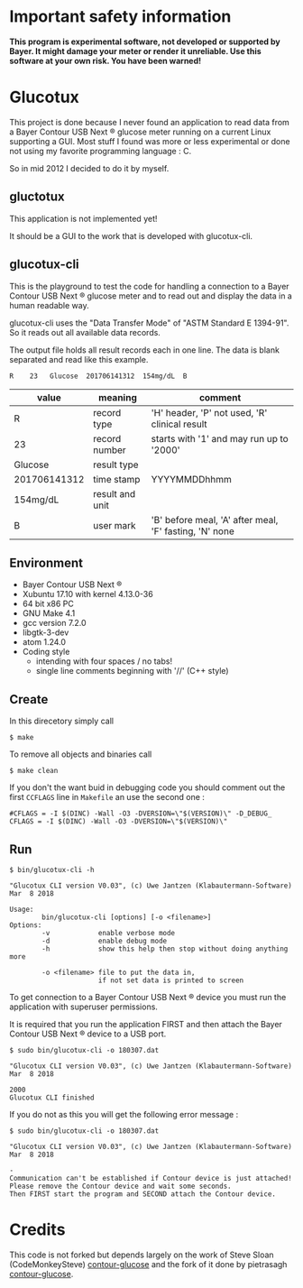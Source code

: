 # Important safety information

**This program is experimental software, not developed or supported by Bayer. It might damage your meter or render it unreliable. Use this software at your own risk. You have been warned!**

# Glucotux
This project is done because I never found an application to read data from a Bayer Contour USB Next &reg; glucose meter running on a current Linux supporting a GUI. Most stuff I found was more or less experimental or done not using my favorite programming language : C.

So in mid 2012 I decided to do it by myself.

## gluctotux
This application is not implemented yet!

It should be a GUI to the work that is developed with glucotux-cli.

## glucotux-cli
This is the playground to test the code for handling a connection to a Bayer Contour USB Next &reg; glucose meter and to read out and display the data in a human readable way.

glucotux-cli uses the "Data Transfer Mode" of "ASTM Standard E 1394-91". So it reads out all available data records.

The output file holds all result records each in one line. The data is blank separated and read like this example.
```
R    23   Glucose  201706141312  154mg/dL  B
```
| **value** | **meaning** | **comment** |
| - | - | - |
| R | record type | 'H' header, 'P' not used, 'R' clinical result |
| 23 | record number | starts with '1' and may run up to '2000' |
| Glucose | result type | |
|  201706141312 | time stamp | YYYYMMDDhhmm |
| 154mg/dL | result and unit | |
| B | user mark | 'B' before meal, 'A' after meal, 'F' fasting, 'N' none |


## Environment
- Bayer Contour USB Next &reg;
- Xubuntu 17.10 with kernel 4.13.0-36
- 64 bit x86 PC
- GNU Make 4.1
- gcc version 7.2.0
- libgtk-3-dev
- atom 1.24.0
- Coding style
  - intending with four spaces / no tabs!
  - single line comments beginning with '//' (C++ style)

## Create
In this direcetory simply call
```
$ make
```
To remove all objects and binaries call
```
$ make clean
```
If you don't the want buid in debugging code you should comment out the first `CCFLAGS` line in `Makefile` an use the second one :
```
#CFLAGS = -I $(DINC) -Wall -O3 -DVERSION=\"$(VERSION)\" -D_DEBUG_
CFLAGS = -I $(DINC) -Wall -O3 -DVERSION=\"$(VERSION)\"
```

## Run
```
$ bin/glucotux-cli -h

"Glucotux CLI version V0.03", (c) Uwe Jantzen (Klabautermann-Software) Mar  8 2018

Usage:
        bin/glucotux-cli [options] [-o <filename>]
Options:
        -v            enable verbose mode
        -d            enable debug mode
        -h            show this help then stop without doing anything more

        -o <filename> file to put the data in,
                      if not set data is printed to screen
```
To get connection to a Bayer Contour USB Next &reg; device you must run the application with superuser permissions.

It is required that you run the application FIRST and then attach the Bayer Contour USB Next &reg; device to a USB port.
```
$ sudo bin/glucotux-cli -o 180307.dat

"Glucotux CLI version V0.03", (c) Uwe Jantzen (Klabautermann-Software) Mar  8 2018

2000
Glucotux CLI finished
```
If you do not  as this you will get the following error message :
```
$ sudo bin/glucotux-cli -o 180307.dat

"Glucotux CLI version V0.03", (c) Uwe Jantzen (Klabautermann-Software) Mar  8 2018

-
Communication can't be established if Contour device is just attached!
Please remove the Contour device and wait some seconds.
Then FIRST start the program and SECOND attach the Contour device.
```

# Credits

This code is not forked but depends largely on the work of Steve Sloan
(CodeMonkeySteve) [contour-glucose](https://github.com/CodeMonkeySteve/contour-glucose) and the fork of it done by pietrasagh [contour-glucose](https://github.com/pietrasagh/contour-glucose/tree/contour_plus_one).
